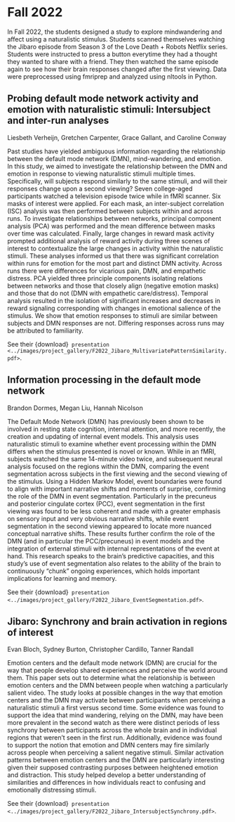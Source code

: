 # Fall 2022
In Fall 2022, the students designed a study to explore mindwandering and affect using a naturalistic stimulus. Students scanned themselves watching the Jibaro episode from Season 3 of the Love Death + Robots Netflix series. Students were instructed to press a button everytime they had a thought they wanted to share with a friend. They then watched the same episode again to see how their brain responses changed after the first viewing. Data were preprocessed using fmriprep and analyzed using nltools in Python.


## Probing default mode network activity and emotion with naturalistic stimuli: Intersubject and inter-run analyses
Liesbeth Verheijn, Gretchen Carpenter, Grace Gallant, and Caroline Conway

Past studies have yielded ambiguous information regarding the relationship between the default mode network (DMN), mind-wandering, and emotion. In this study, we aimed to investigate the relationship between the DMN and emotion in response to viewing naturalistic stimuli multiple times. Specifically, will subjects respond similarly to the same stimuli, and will their responses change upon a second viewing? Seven college-aged participants watched a television episode twice while in fMRI scanner. Six masks of interest were applied. For each mask, an inter-subject correlation (ISC) analysis was then performed between subjects within and across runs. To investigate relationships between networks, principal component analysis (PCA) was performed and the mean difference between masks over time was calculated. Finally, large changes in reward mask activity prompted additional analysis of reward activity during three scenes of interest to contextualize the large changes in activity within the naturalistic stimuli. These analyses informed us that there was significant correlation within runs for emotion for the most part and distinct DMN activity. Across runs there were differences for vicarious pain, DMN, and empathetic distress. PCA yielded three principle components isolating relations between networks and those that closely align (negative emotion masks) and those that do not (DMN with empathetic care/distress). Temporal analysis resulted in the isolation of significant increases and decreases in reward signaling corresponding with changes in emotional salience of the stimulus. We show that emotion responses to stimuli are similar between subjects and DMN responses are not. Differing responses across runs may be attributed to familiarity.

See their {download}` presentation <../images/project_gallery/F2022_Jibaro_MultivariatePatternSimilarity.pdf>`.

## Information processing in the default mode network
Brandon Dormes, Megan Liu, Hannah Nicolson

The Default Mode Network (DMN) has previously been shown to be involved in resting state cognition, internal attention, and more recently, the creation and updating of internal event models. This analysis uses naturalistic stimuli to examine whether event processing within the DMN differs when the stimulus presented is novel or known. While in an fMRI, subjects watched the same 14-minute video twice, and subsequent neural analysis focused on the regions within the DMN, comparing the event segmentation across subjects in the first viewing and the second viewing of the stimulus. Using a Hidden Markov Model, event boundaries were found to align with important narrative shifts and moments of surprise, confirming the role of the DMN in event segmentation. Particularly in the precuneus and posterior cingulate cortex (PCC), event segmentation in the first viewing was found to be less coherent and made with a greater emphasis on sensory input and very obvious narrative shifts, while event segmentation in the second viewing appeared to locate more nuanced conceptual narrative shifts. These results further confirm the role of the DMN (and in particular the PCC/precuneus) in event models and the integration of external stimuli with internal representations of the event at hand. This research speaks to the brain’s predictive capacities, and this study’s use of event segmentation also relates to the ability of the brain to continuously “chunk” ongoing experiences, which holds important implications for learning and memory.

See their {download}` presentation <../images/project_gallery/F2022_Jibaro_EventSegmentation.pdf>`.

## Jibaro: Synchrony and brain activation in regions of interest
Evan Bloch, Sydney Burton, Christopher Cardillo, Tanner Randall

Emotion centers and the default mode network (DMN) are crucial for the way that people develop shared experiences and perceive the world around them. This paper sets out to determine what the relationship is between emotion centers and the DMN between people when watching a particularly salient video. The study looks at possible changes in the way that emotion centers and the DMN may activate between participants when perceiving a naturalistic stimuli a first versus second time. Some evidence was found to support the idea that mind wandering, relying on the DMN, may have been more prevalent in the second watch as there were distinct periods of less synchrony between participants across the whole brain and in individual regions that weren’t seen in the first run. Additionally, evidence was found to support the notion that emotion and DMN centers may fire similarly across people when perceiving a salient negative stimuli. Similar activation patterns between emotion centers and the DMN are particularly interesting given their supposed contrasting purposes between heightened emotion and distraction. This study helped develop a better understanding of similarities and differences in how individuals react to confusing and emotionally distressing stimuli.

See their {download}` presentation <../images/project_gallery/F2022_Jibaro_IntersubjectSynchrony.pdf>`.


